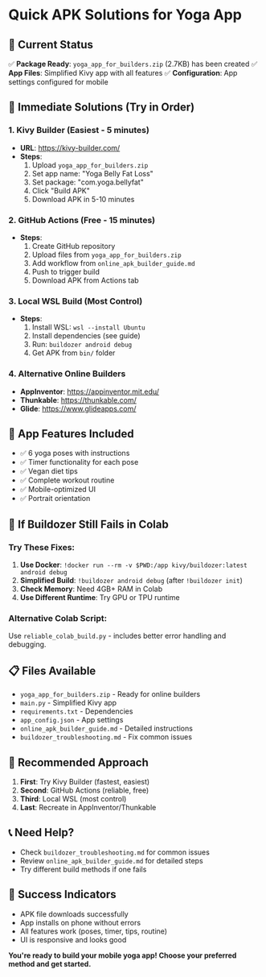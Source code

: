 # Quick APK Solutions for Yoga App

## 🎯 Current Status
✅ **Package Ready**: `yoga_app_for_builders.zip` (2.7KB) has been created
✅ **App Files**: Simplified Kivy app with all features
✅ **Configuration**: App settings configured for mobile

## 🚀 Immediate Solutions (Try in Order)

### 1. **Kivy Builder (Easiest - 5 minutes)**
- **URL**: https://kivy-builder.com/
- **Steps**:
  1. Upload `yoga_app_for_builders.zip`
  2. Set app name: "Yoga Belly Fat Loss"
  3. Set package: "com.yoga.bellyfat"
  4. Click "Build APK"
  5. Download APK in 5-10 minutes

### 2. **GitHub Actions (Free - 15 minutes)**
- **Steps**:
  1. Create GitHub repository
  2. Upload files from `yoga_app_for_builders.zip`
  3. Add workflow from `online_apk_builder_guide.md`
  4. Push to trigger build
  5. Download APK from Actions tab

### 3. **Local WSL Build (Most Control)**
- **Steps**:
  1. Install WSL: `wsl --install Ubuntu`
  2. Install dependencies (see guide)
  3. Run: `buildozer android debug`
  4. Get APK from `bin/` folder

### 4. **Alternative Online Builders**
- **AppInventor**: https://appinventor.mit.edu/
- **Thunkable**: https://thunkable.com/
- **Glide**: https://www.glideapps.com/

## 📱 App Features Included
- ✅ 6 yoga poses with instructions
- ✅ Timer functionality for each pose
- ✅ Vegan diet tips
- ✅ Complete workout routine
- ✅ Mobile-optimized UI
- ✅ Portrait orientation

## 🔧 If Buildozer Still Fails in Colab

### Try These Fixes:
1. **Use Docker**: `!docker run --rm -v $PWD:/app kivy/buildozer:latest android debug`
2. **Simplified Build**: `!buildozer android debug` (after `!buildozer init`)
3. **Check Memory**: Need 4GB+ RAM in Colab
4. **Use Different Runtime**: Try GPU or TPU runtime

### Alternative Colab Script:
Use `reliable_colab_build.py` - includes better error handling and debugging.

## 📋 Files Available
- `yoga_app_for_builders.zip` - Ready for online builders
- `main.py` - Simplified Kivy app
- `requirements.txt` - Dependencies
- `app_config.json` - App settings
- `online_apk_builder_guide.md` - Detailed instructions
- `buildozer_troubleshooting.md` - Fix common issues

## 🎯 Recommended Approach
1. **First**: Try Kivy Builder (fastest, easiest)
2. **Second**: GitHub Actions (reliable, free)
3. **Third**: Local WSL (most control)
4. **Last**: Recreate in AppInventor/Thunkable

## 📞 Need Help?
- Check `buildozer_troubleshooting.md` for common issues
- Review `online_apk_builder_guide.md` for detailed steps
- Try different build methods if one fails

## 🎉 Success Indicators
- APK file downloads successfully
- App installs on phone without errors
- All features work (poses, timer, tips, routine)
- UI is responsive and looks good

**You're ready to build your mobile yoga app! Choose your preferred method and get started.** 